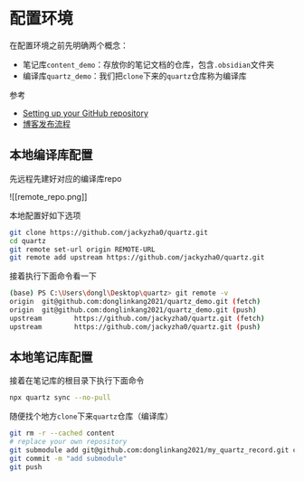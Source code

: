# 配置环境

在配置环境之前先明确两个概念：

- 笔记库`content_demo`：存放你的笔记文档的仓库，包含`.obsidian`文件夹
- 编译库`quartz_demo`：我们把`clone`下来的`quartz`仓库称为编译库

参考

- [Setting up your GitHub repository](https://quartz.jzhao.xyz/setting-up-your-GitHub-repository)
- [博客发布流程](https://8cat.life/others/%E5%8D%9A%E5%AE%A2%E5%8F%91%E5%B8%83%E6%B5%81%E7%A8%8B)

## 本地编译库配置

先远程先建好对应的编译库repo

![[remote_repo.png]]

本地配置好如下选项

```bash
git clone https://github.com/jackyzha0/quartz.git
cd quartz
git remote set-url origin REMOTE-URL
git remote add upstream https://github.com/jackyzha0/quartz.git
```

接着执行下面命令看一下

```bash
(base) PS C:\Users\dongl\Desktop\quartz> git remote -v
origin  git@github.com:donglinkang2021/quartz_demo.git (fetch) 
origin  git@github.com:donglinkang2021/quartz_demo.git (push)  
upstream        https://github.com/jackyzha0/quartz.git (fetch)
upstream        https://github.com/jackyzha0/quartz.git (push) 
```

## 本地笔记库配置

接着在笔记库的根目录下执行下面命令

```bash
npx quartz sync --no-pull
```

随便找个地方`clone`下来`quartz`仓库（编译库）

```bash
git rm -r --cached content
# replace your own repository
git submodule add git@github.com:donglinkang2021/my_quartz_record.git content
git commit -m "add submodule"
git push
```
